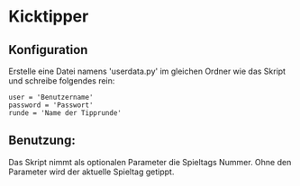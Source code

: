 # Kicktipper

## Konfiguration

Erstelle eine Datei namens 'userdata.py' im gleichen Ordner wie das Skript und schreibe folgendes rein:
```
user = 'Benutzername'
password = 'Passwort'
runde = 'Name der Tipprunde'
```
## Benutzung:
Das Skript nimmt als optionalen Parameter die Spieltags Nummer. Ohne den Parameter wird der aktuelle Spieltag getippt.
